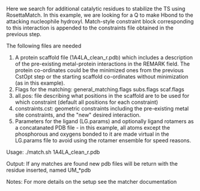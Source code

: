 Here we search for additional catalytic residues to stabilize the TS using RosettaMatch. 
In this example, we are looking for a Q to make Hbond to the attacking nucleophile hydroxyl.
Match-style constraint block corresponding to this interaction is appended to the constraints file obtained in the previous step. 

The following files are needed

1. A protein scaffold file (1A4LA_clean_r.pdb) which includes a description of the pre-existing metal-protein interactions in the REMARK field. The protein co-ordinates could be the minimized ones from the previous CstOpt step or the starting scaffold co-ordinates without minimization (as in this example).
2. Flags for the matching: general_matching.flags subs.flags scaf.flags
3. all.pos: file describing what positions in the scaffold are to be used for which constraint (default all positions for each constraint)         
4. constraints.cst: geometric constraints including the pre-existing metal site constraints, and the "new" desired interaction.
5. Parameters for the ligand (LG.params) and optionally ligand rotamers as a concatanated PDB file - in this example, all atoms except the phosphorous and oxygens bonded to it are made virtual in the LG.params file to avoid using the rotamer ensemble for speed reasons.

Usage:
./match.sh 1A4LA_clean_r.pdb

Output:
If any matches are found new pdb files will be return with the residue inserted, named  UM_*pdb

Notes: For more details on the setup see the matcher documentation
